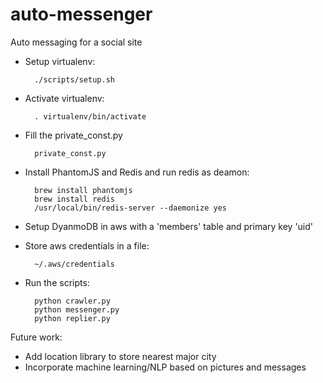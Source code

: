 # auto-messenger
Auto messaging for a social site

- Setup virtualenv:

        ./scripts/setup.sh
  
- Activate virtualenv:

        . virtualenv/bin/activate
  
- Fill the private_const.py

        private_const.py

- Install PhantomJS and Redis and run redis as deamon:

        brew install phantomjs
        brew install redis
        /usr/local/bin/redis-server --daemonize yes
    
- Setup DyanmoDB in aws with a 'members' table and primary key 'uid'

- Store aws credentials in a file:

        ~/.aws/credentials

- Run the scripts:

        python crawler.py
        python messenger.py
        python replier.py

Future work:
- Add location library to store nearest major city
- Incorporate machine learning/NLP based on pictures and messages
